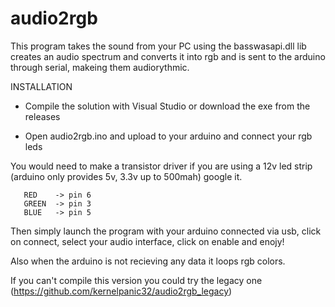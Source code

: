 # audio2rgb
This program takes the sound from your PC using the basswasapi.dll lib creates an audio spectrum and converts it into rgb and is sent to the arduino through serial, makeing them audiorythmic.

INSTALLATION

- Compile the solution with Visual Studio or download the exe from the releases

- Open audio2rgb.ino and upload to your arduino and connect your rgb leds

You would need to make a transistor driver if you are using a 12v led strip (arduino only provides 5v, 3.3v up to 500mah) google it.

       RED    -> pin 6
       GREEN  -> pin 3
       BLUE   -> pin 5

Then simply launch the program with your arduino connected via usb, click on connect, select your audio interface, click on enable and enojy!

Also when the arduino is not recieving any data it loops rgb colors.

If you can't compile this version you could try the legacy one (https://github.com/kernelpanic32/audio2rgb_legacy)
